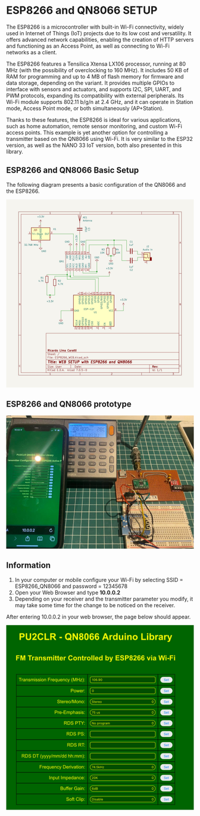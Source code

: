 # ESP8266 and QN8066 SETUP

The ESP8266 is a microcontroller with built-in Wi-Fi connectivity, widely used in Internet of Things (IoT) projects due to its low cost and versatility. It offers advanced network capabilities, enabling the creation of HTTP servers and functioning as an Access Point, as well as connecting to Wi-Fi networks as a client.

The ESP8266 features a Tensilica Xtensa LX106 processor, running at 80 MHz (with the possibility of overclocking to 160 MHz). It includes 50 KB of RAM for programming and up to 4 MB of flash memory for firmware and data storage, depending on the variant. It provides multiple GPIOs to interface with sensors and actuators, and supports I2C, SPI, UART, and PWM protocols, expanding its compatibility with external peripherals. Its Wi-Fi module supports 802.11 b/g/n at 2.4 GHz, and it can operate in Station mode, Access Point mode, or both simultaneously (AP+Station).

Thanks to these features, the ESP8266 is ideal for various applications, such as home automation, remote sensor monitoring, and custom Wi-Fi access points. This example is yet another option for controlling a transmitter based on the QN8066 using Wi-Fi. It is very similar to the ESP32 version, as well as the NANO 33 IoT version, both also presented in this library.


## ESP8266 and QN8066 Basic Setup

The following diagram presents a basic configuration of the QN8066 and the ESP8266.

![ESP8266 and QN8066 Basic Setup](./schematic_esp8266_qn8066.jpg)



## ESP8266 and QN8066 prototype

![ESP8266 and QN8066 prototype](./prototype_esp8266_qn8066.jpg)


## Information

1) In your computer or mobile configure your Wi-Fi by selecting SSID = ESP8266_QN8066 and password = 12345678
2) Open your Web Browser and type **10.0.0.2**
3) Depending on your receiver and the transmitter parameter you modify, it may take some time for the change to be noticed on the receiver.


After entering 10.0.0.2 in your web browser, the page below should appear.

![FM Transmitter Page](./web_page.jpg)

